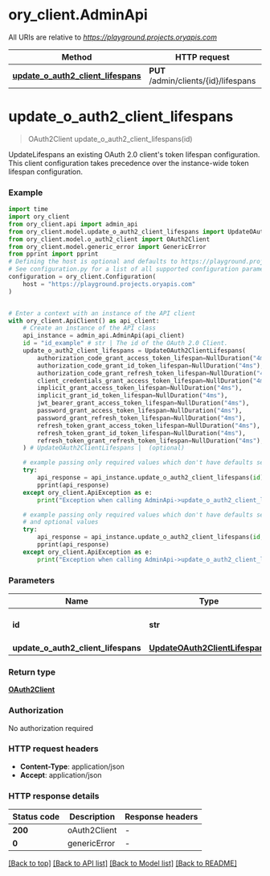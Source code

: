 # ory_client.AdminApi

All URIs are relative to *https://playground.projects.oryapis.com*

Method | HTTP request | Description
------------- | ------------- | -------------
[**update_o_auth2_client_lifespans**](AdminApi.md#update_o_auth2_client_lifespans) | **PUT** /admin/clients/{id}/lifespans | 


# **update_o_auth2_client_lifespans**
> OAuth2Client update_o_auth2_client_lifespans(id)



UpdateLifespans an existing OAuth 2.0 client's token lifespan configuration. This client configuration takes precedence over the instance-wide token lifespan configuration.

### Example


```python
import time
import ory_client
from ory_client.api import admin_api
from ory_client.model.update_o_auth2_client_lifespans import UpdateOAuth2ClientLifespans
from ory_client.model.o_auth2_client import OAuth2Client
from ory_client.model.generic_error import GenericError
from pprint import pprint
# Defining the host is optional and defaults to https://playground.projects.oryapis.com
# See configuration.py for a list of all supported configuration parameters.
configuration = ory_client.Configuration(
    host = "https://playground.projects.oryapis.com"
)


# Enter a context with an instance of the API client
with ory_client.ApiClient() as api_client:
    # Create an instance of the API class
    api_instance = admin_api.AdminApi(api_client)
    id = "id_example" # str | The id of the OAuth 2.0 Client.
    update_o_auth2_client_lifespans = UpdateOAuth2ClientLifespans(
        authorization_code_grant_access_token_lifespan=NullDuration("4ms"),
        authorization_code_grant_id_token_lifespan=NullDuration("4ms"),
        authorization_code_grant_refresh_token_lifespan=NullDuration("4ms"),
        client_credentials_grant_access_token_lifespan=NullDuration("4ms"),
        implicit_grant_access_token_lifespan=NullDuration("4ms"),
        implicit_grant_id_token_lifespan=NullDuration("4ms"),
        jwt_bearer_grant_access_token_lifespan=NullDuration("4ms"),
        password_grant_access_token_lifespan=NullDuration("4ms"),
        password_grant_refresh_token_lifespan=NullDuration("4ms"),
        refresh_token_grant_access_token_lifespan=NullDuration("4ms"),
        refresh_token_grant_id_token_lifespan=NullDuration("4ms"),
        refresh_token_grant_refresh_token_lifespan=NullDuration("4ms"),
    ) # UpdateOAuth2ClientLifespans |  (optional)

    # example passing only required values which don't have defaults set
    try:
        api_response = api_instance.update_o_auth2_client_lifespans(id)
        pprint(api_response)
    except ory_client.ApiException as e:
        print("Exception when calling AdminApi->update_o_auth2_client_lifespans: %s\n" % e)

    # example passing only required values which don't have defaults set
    # and optional values
    try:
        api_response = api_instance.update_o_auth2_client_lifespans(id, update_o_auth2_client_lifespans=update_o_auth2_client_lifespans)
        pprint(api_response)
    except ory_client.ApiException as e:
        print("Exception when calling AdminApi->update_o_auth2_client_lifespans: %s\n" % e)
```


### Parameters

Name | Type | Description  | Notes
------------- | ------------- | ------------- | -------------
 **id** | **str**| The id of the OAuth 2.0 Client. |
 **update_o_auth2_client_lifespans** | [**UpdateOAuth2ClientLifespans**](UpdateOAuth2ClientLifespans.md)|  | [optional]

### Return type

[**OAuth2Client**](OAuth2Client.md)

### Authorization

No authorization required

### HTTP request headers

 - **Content-Type**: application/json
 - **Accept**: application/json


### HTTP response details

| Status code | Description | Response headers |
|-------------|-------------|------------------|
**200** | oAuth2Client |  -  |
**0** | genericError |  -  |

[[Back to top]](#) [[Back to API list]](../README.md#documentation-for-api-endpoints) [[Back to Model list]](../README.md#documentation-for-models) [[Back to README]](../README.md)

